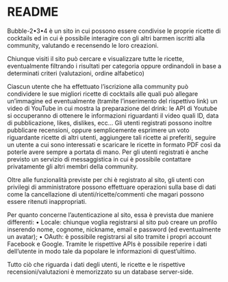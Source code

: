 # README

Bubble-2•3•4 è un sito in cui possono essere condivise le proprie ricette di cocktails ed in cui è possibile interagire con gli altri barmen iscritti alla community, valutando e recensendo le loro creazioni.

Chiunque visiti il sito può cercare e visualizzare tutte le ricette, eventualmente filtrando i risultati per categoria oppure ordinandoli in base a determinati criteri (valutazioni, ordine alfabetico)

Ciascun utente che ha effettuato l’iscrizione alla community può condividere le sue migliori ricette di cocktails alle quali può allegare un’immagine ed eventualmente (tramite l’inserimento del rispettivo link) un video di YouTube in cui mostra la preparazione del drink: le API di Youtube si occuperanno di ottenere le informazioni riguardanti il video quali ID, data di pubblicazione, likes, dislikes, ecc…
Gli utenti registrati possono inoltre pubblicare recensioni, oppure semplicemente esprimere un voto riguardante ricette di altri utenti, aggiungere tali ricette ai preferiti, seguire un utente a cui sono interessati e scaricare le ricette in formato PDF così da poterle avere sempre a portata di mano.
Per gli utenti registrati è anche previsto un servizio di messaggistica in cui è possibile contattare privatamente gli altri membri della community.

Oltre alle funzionalità previste per chi è registrato al sito, gli utenti con privilegi di amministratore possono effettuare operazioni sulla base di dati come la cancellazione di utenti/ricette/commenti che magari possono essere ritenuti inappropriati.

Per quanto concerne l’autenticazione al sito, essa è prevista due maniere differenti:
• Locale: chiunque voglia registrarsi al sito può creare un profilo inserendo nome, cognome, nickname, email e password (ed eventualmente un avatar);
• OAuth: è possibile registrarsi al sito tramite i propri account Facebook e Google. Tramite le rispettive APIs è possibile reperire i dati dell’utente in modo tale da popolare le informazioni di quest’ultimo.

Tutto ciò che riguarda i dati degli utenti, le ricette e le rispettive recensioni/valutazioni è memorizzato su un database server-side.
